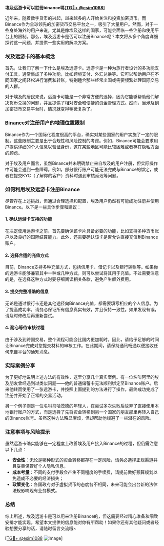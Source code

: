 **埃及远游卡可以註冊binance嗎[[TG💪+ @esim1088](https://t.me/s/esim1088)]**

近年来，随着数字货币的兴起，越来越多的人开始关注和投资加密货币。而Binance作为全球领先的加密货币交易平台之一，吸引了大量用户。然而，对于一些身处海外的用户来说，尤其是像埃及这样的国家，可能会面临一些注册和使用平台上的限制。那么，埃及远游卡是否可以注册Binance呢？本文将从多个角度详细探讨这一问题，并提供一些实用的解决方案。

### 埃及远游卡的基本概念

首先，让我们了解一下什么是埃及远游卡。远游卡是一种为旅行者设计的多功能支付工具，通常集成了多种功能，比如跨境支付、外汇兑换等。它可以帮助用户在不同国家之间轻松进行消费和转账，特别适合那些经常出国或需要频繁处理国际交易的人群。

对于埃及的居民来说，远游卡可能是一个非常方便的选择，因为它能够帮助他们解决货币兑换的问题，并且提供了相对安全和便捷的资金管理方式。然而，当涉及到加密货币交易平台时，情况就变得稍微复杂了。

### Binance对注册用户的地理位置限制

Binance作为一个国际化程度很高的平台，确实对某些国家的用户实施了一定的限制。这些限制主要是出于合规性和风险控制的考虑。例如，Binance可能会要求用户提供详细的个人信息以验证身份，这在某些地区可能比较困难或者存在隐私方面的顾虑。

对于埃及用户而言，虽然Binance并未明确禁止来自埃及的用户注册，但实际操作中可能会遇到一些障碍。例如，部分银行账户可能无法完成与Binance的绑定，或者在提交KYC（了解你的客户）资料时遇到审核延迟等问题。

### 如何利用埃及远游卡注册Binance

尽管存在上述挑战，但通过合理选择和配置，埃及用户仍然有可能成功注册并使用Binance。以下是一些具体步骤和建议：

#### 1. 确认远游卡支持的功能

在决定使用远游卡之前，首先要确保该卡片具备必要的功能，比如支持多种货币账户以及良好的国际结算能力。此外，还需要确认该卡是否允许直接充值到Binance账户。

#### 2. 选择合适的充值方式

目前，Binance支持多种充值方式，包括信用卡、借记卡以及银行转账等。如果你的远游卡能够兼容其中一种或几种方式，则可以尝试将其用于充值。不过需要注意的是，在选择这种方式时要仔细阅读相关条款，避免产生额外费用。

#### 3. 提交完整准确的信息

无论是通过银行卡还是其他途径向Binance充值，都需要填写相应的个人信息。为了提高成功率，请务必保证所有信息真实有效，并且保持一致性。如果发现有误，请及时修改后再重新尝试。

#### 4. 耐心等待审核过程

由于涉及到跨国交易，整个流程可能会比国内更加耗时。因此，请给予足够的时间让Binance完成对您提交材料的审核工作。在此期间，请保持通讯畅通以便接收任何来自平台的通知消息。

### 实际案例分享

为了更好地说明上述方法的有效性，这里分享几个真实案例。有一位名叫阿里的埃及朋友曾经遇到过类似问题——他的普通储蓄卡无法顺利绑定至Binance账户。后来他转而使用了一张远游卡，并按照上面提到的方法进行了操作，最终成功完成了注册并开始了正常的交易活动。

另一个例子则是一位名叫马哈茂德的年轻人，在尝试多次失败后放弃了直接使用本地银行账户的方式，而是选择了先将资金转移到另一个国家的朋友那里再转入自己的Binance账号。虽然这种方法略显麻烦，但却帮助他规避了一些潜在的风险。

### 注意事项与风险提示

虽然远游卡确实能够在一定程度上改善埃及用户接入Binance的过程，但仍需注意以下几点：

- **安全性**：无论是哪种形式的资金转移都存在一定风险，请务必选择正规渠道并且妥善保管好个人隐私信息。
- **成本考量**：不同的支付手段会产生不同程度的手续费，请提前做好预算规划以免造成不必要的经济损失；
- **政策变化**：各国政府对于虚拟货币的态度各不相同，未来可能会出台新的法律法规影响现有业务模式。

### 总结

综上所述，埃及远游卡是可以用来注册Binance的，但这需要经过精心准备和细致安排才能实现。希望本文提供的信息能对你有所帮助！如果你还有其他疑问或者经验想要分享的话，请随时留言交流哦~

[[TG💪+ @esim1088](https://t.me/s/esim1088) ![Image](https://i.postimg.cc/4NQfJmqS/Snipaste-2025-05-13-00-14-12.png)]